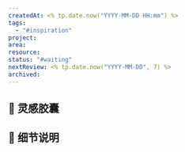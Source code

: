 ```yaml
---
createdAt: <% tp.date.now("YYYY-MM-DD HH:mm") %>
tags:
  - "#inspiration"
project: 
area: 
resource: 
status: "#waiting"
nextReview: <% tp.date.now("YYYY-MM-DD", 7) %>
archived:
---
```

## 💊 灵感胶囊

## 🧩 细节说明